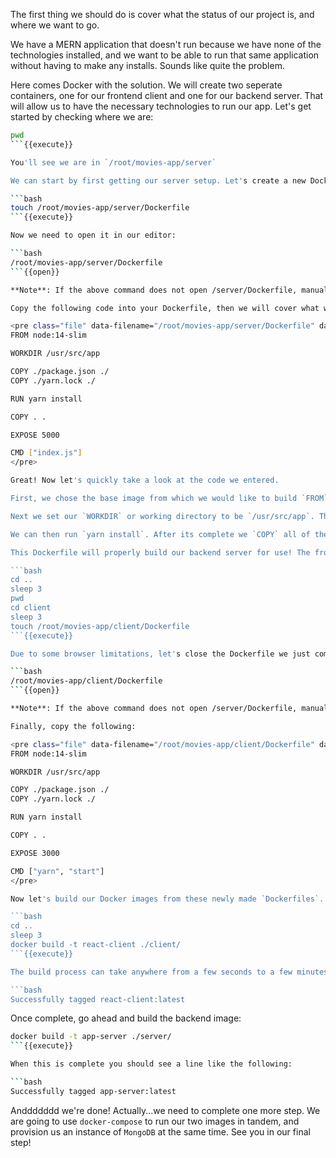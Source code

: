 The first thing we should do is cover what the status of our project is, and where we want to go.

We have a MERN application that doesn't run because we have none of the technologies installed, and we want to be able to run that same application without having to make any installs. Sounds like quite the problem.

Here comes Docker with the solution. We will create two seperate containers, one for our frontend client and one for our backend server. That will allow us to have the necessary technologies to run our app. Let's get started by checking where we are:

```bash
pwd
```{{execute}}

You'll see we are in `/root/movies-app/server`

We can start by first getting our server setup. Let's create a new Dockerfile:

```bash
touch /root/movies-app/server/Dockerfile
```{{execute}}

Now we need to open it in our editor:

```bash
/root/movies-app/server/Dockerfile
```{{open}}

**Note**: If the above command does not open /server/Dockerfile, manually navigate to the newly created Dockerfile in the file tree on the right hand side of the screen.

Copy the following code into your Dockerfile, then we will cover what we entered:

<pre class="file" data-filename="/root/movies-app/server/Dockerfile" data-target="replace">
FROM node:14-slim

WORKDIR /usr/src/app

COPY ./package.json ./
COPY ./yarn.lock ./

RUN yarn install

COPY . .

EXPOSE 5000

CMD ["index.js"]
</pre>

Great! Now let's quickly take a look at the code we entered.

First, we chose the base image from which we would like to build `FROM`. In this case we chose `node:14-slim`. The `-slim` tag denotes we are obtaining an image that contains only the necessities to run `node`.

Next we set our `WORKDIR` or working directory to be `/usr/src/app`. This directory is where `RUN`, `CMD`, and `COPY` instructions will execute. So, we then copy all of the contents of `package.json` and `yarn.lock` into our `WORKDIR` via `./`.

We can then run `yarn install`. After its complete we `COPY` all of the contents from our src `.` and get it all copied to our container `.`. By using the `EXPOSE` instruction we can let Docker know the container needs to listen on the exposed port when we run our dockerfile. Finally, just like we would do normally we use the `CMD` or command instruction to run `index.js`.

This Dockerfile will properly build our backend server for use! The frontend client is going to look extremely similar, with the only changes being the EXPOSEd port and the CMD.

```bash
cd ..
sleep 3
pwd
cd client
sleep 3
touch /root/movies-app/client/Dockerfile
```{{execute}}

Due to some browser limitations, let's close the Dockerfile we just completed before we open our newly created one.

```bash
/root/movies-app/client/Dockerfile
```{{open}}

**Note**: If the above command does not open /server/Dockerfile, manually navigate to the newly created Dockerfile in the file tree on the right hand side of the screen.

Finally, copy the following:

<pre class="file" data-filename="/root/movies-app/client/Dockerfile" data-target="replace">
FROM node:14-slim

WORKDIR /usr/src/app

COPY ./package.json ./
COPY ./yarn.lock ./

RUN yarn install

COPY . .

EXPOSE 3000

CMD ["yarn", "start"]
</pre>

Now let's build our Docker images from these newly made `Dockerfiles`. Run the following commands:

```bash
cd ..
sleep 3
docker build -t react-client ./client/
```{{execute}}

The build process can take anywhere from a few seconds to a few minutes. Once complete you will see a line like the following:

```bash
Successfully tagged react-client:latest
```

Once complete, go ahead and build the backend image:

```bash
docker build -t app-server ./server/
```{{execute}}

When this is complete you should see a line like the following:

```bash
Successfully tagged app-server:latest
```

Anddddddd we're done! Actually...we need to complete one more step. We are going to use `docker-compose` to run our two images in tandem, and provision us an instance of `MongoDB` at the same time. See you in our final step!